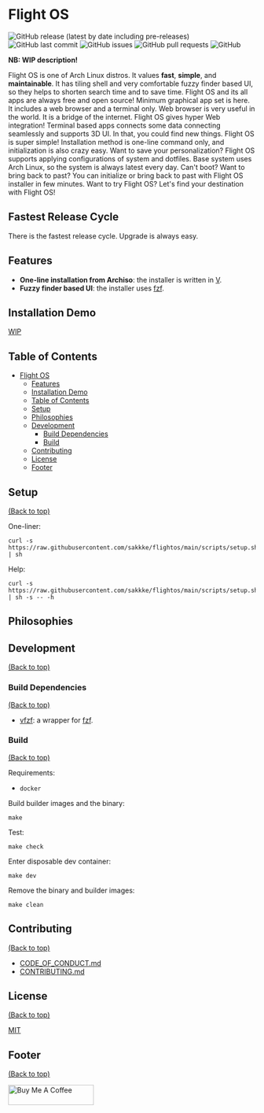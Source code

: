 # Flight OS
![GitHub release (latest by date including pre-releases)](https://img.shields.io/github/v/release/sakkke/flightos?include_prereleases&style=for-the-badge)
![GitHub last commit](https://img.shields.io/github/last-commit/sakkke/flightos?style=for-the-badge)
![GitHub issues](https://img.shields.io/github/issues-raw/sakkke/flightos?style=for-the-badge)
![GitHub pull requests](https://img.shields.io/github/issues-pr/sakkke/flightos?style=for-the-badge)
![GitHub](https://img.shields.io/github/license/sakkke/flightos?style=for-the-badge)

**NB: WIP description!**

Flight OS is one of Arch Linux distros.
It values **fast**, **simple**, and **maintainable**.
It has tiling shell and very comfortable fuzzy finder based UI, so they helps to shorten search time and to save time.
Flight OS and its all apps are always free and open source!
Minimum graphical app set is here.
It includes a web browser and a terminal only.
Web browser is very useful in the world.
It is a bridge of the internet.
Flight OS gives hyper Web integration!
Terminal based apps connects some data connecting seamlessly and supports 3D UI.
In that, you could find new things.
Flight OS is super simple!
Installation method is one-line command only, and initialization is also crazy easy.
Want to save your personalization?
Flight OS supports applying configurations of system and dotfiles.
Base system uses Arch Linux, so the system is always latest every day.
Can't boot?
Want to bring back to past?
You can initialize or bring back to past with Flight OS installer in few minutes.
Want to try Flight OS?
Let's find your destination with Flight OS!

## Fastest Release Cycle
There is the fastest release cycle.
Upgrade is always easy.

## Features
- **One-line installation from Archiso**: the installer is written in [V](https://github.com/vlang/v).
- **Fuzzy finder based UI**: the installer uses [fzf](https://github.com/junegunn/fzf).

## Installation Demo
[WIP](https://github.com/sakkke/flightos/issues/91)

## Table of Contents
- [Flight OS](#flight-os)
    - [Features](#features)
    - [Installation Demo](#installation-demo)
    - [Table of Contents](#table-of-contents)
    - [Setup](#setup)
    - [Philosophies](#philosophies)
    - [Development](#development)
        - [Build Dependencies](#build-dependencies)
        - [Build](#build)
    - [Contributing](#contributing)
    - [License](#license)
    - [Footer](#footer)

## Setup
[(Back to top)](#table-of-contents)

One-liner:
```shell
curl -s https://raw.githubusercontent.com/sakkke/flightos/main/scripts/setup.sh | sh
```

Help:
```shell
curl -s https://raw.githubusercontent.com/sakkke/flightos/main/scripts/setup.sh | sh -s -- -h
```

## Philosophies

## Development
[(Back to top)](#table-of-contents)

### Build Dependencies
[(Back to top)](#table-of-contents)

- [vfzf](https://github.com/sakkke/vfzf): a wrapper for [fzf](https://github.com/junegunn/fzf).

### Build
[(Back to top)](#table-of-contents)

Requirements:
- `docker`

Build builder images and the binary:
```shell
make
```

Test:
```shell
make check
```

Enter disposable dev container:
```shell
make dev
```

Remove the binary and builder images:
```shell
make clean
```

## Contributing
[(Back to top)](#table-of-contents)

- [CODE_OF_CONDUCT.md](https://github.com/sakkke/flightos/blob/main/CODE_OF_CONDUCT.md)
- [CONTRIBUTING.md](https://github.com/sakkke/flightos/blob/main/CONTRIBUTING.md)

## License
[(Back to top)](#table-of-contents)

[MIT](https://github.com/sakkke/flightos/blob/main/LICENSE)

## Footer
[(Back to top)](#table-of-contents)

<a href="https://www.buymeacoffee.com/sakkke" target="_blank"><img src="https://cdn.buymeacoffee.com/buttons/default-green.png" alt="Buy Me A Coffee" height="41" width="174"></a>
